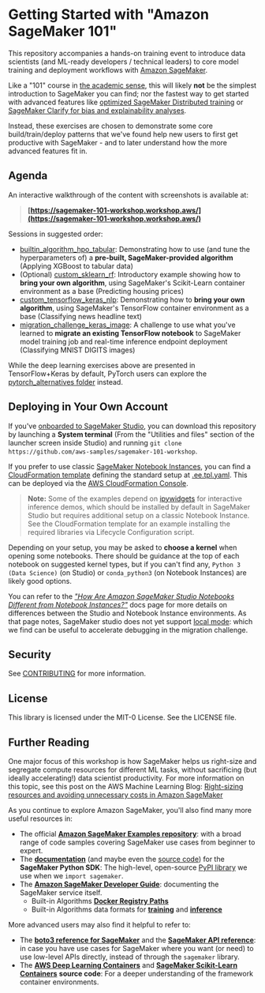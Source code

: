 # Getting Started with "Amazon SageMaker 101"

This repository accompanies a hands-on training event to introduce data scientists (and ML-ready developers / technical leaders) to core model training and deployment workflows with [Amazon SageMaker](https://aws.amazon.com/sagemaker/).

Like a "101" course in [the academic sense](https://en.wikipedia.org/wiki/101_(topic)), this will likely **not** be the simplest introduction to SageMaker you can find; nor the fastest way to get started with advanced features like [optimized SageMaker Distributed training](https://docs.aws.amazon.com/sagemaker/latest/dg/distributed-training.html) or [SageMaker Clarify for bias and explainability analyses](https://aws.amazon.com/sagemaker/clarify/).

Instead, these exercises are chosen to demonstrate some core build/train/deploy patterns that we've found help new users to first get productive with SageMaker - and to later understand how the more advanced features fit in.

## Agenda

An interactive walkthrough of the content with screenshots is available at:

> **[https://sagemaker-101-workshop.workshop.aws/](https://sagemaker-101-workshop.workshop.aws/)**

Sessions in suggested order:

* [builtin_algorithm_hpo_tabular](builtin_algorithm_hpo_tabular): Demonstrating how to use (and tune the hyperparameters of) a **pre-built, SageMaker-provided algorithm** (Applying XGBoost to tabular data)
* (Optional) [custom_sklearn_rf](custom_sklearn_rf): Introductory example showing how to **bring your own algorithm**, using SageMaker's Scikit-Learn container environment as a base (Predicting housing prices)
* [custom_tensorflow_keras_nlp](custom_tensorflow_keras_nlp): Demonstrating how to **bring your own algorithm**, using SageMaker's TensorFlow container environment as a base (Classifying news headline text)
* [migration_challenge_keras_image](migration_challenge_keras_image): A challenge to use what you've learned to **migrate an existing TensorFlow notebook** to SageMaker model training job and real-time inference endpoint deployment (Classifying MNIST DIGITS images)

While the deep learning exercises above are presented in TensorFlow+Keras by default, PyTorch users can explore the [pytorch_alternatives folder](pytorch_alternatives) instead.


## Deploying in Your Own Account

If you've [onboarded to SageMaker Studio](https://docs.aws.amazon.com/sagemaker/latest/dg/gs-studio-onboard.html), you can download this repository by launching a **System terminal** (From the "Utilities and files" section of the launcher screen inside Studio) and running `git clone https://github.com/aws-samples/sagemaker-101-workshop`.

If you prefer to use classic [SageMaker Notebook Instances](https://docs.aws.amazon.com/sagemaker/latest/dg/nbi.html), you can find a [CloudFormation template](https://aws.amazon.com/cloudformation/resources/templates/) defining the standard setup at [.ee.tpl.yaml](.ee.tpl.yaml). This can be deployed via the [AWS CloudFormation Console](https://console.aws.amazon.com/cloudformation/home).

> **Note:** Some of the examples depend on [ipywidgets](@jupyter-widgets/jupyterlab-manager) for interactive inference demos, which should be installed by default in SageMaker Studio but requires additional setup on a classic Notebook Instance. See the CloudFormation template for an example installing the required libraries via Lifecycle Configuration script.

Depending on your setup, you may be asked to **choose a kernel** when opening some notebooks. There should be guidance at the top of each notebook on suggested kernel types, but if you can't find any, `Python 3 (Data Science)` (on Studio) or `conda_python3` (on Notebook Instances) are likely good options.

You can refer to the [*"How Are Amazon SageMaker Studio Notebooks Different from Notebook Instances?"*](https://docs.aws.amazon.com/sagemaker/latest/dg/notebooks-comparison.html) docs page for more details on differences between the Studio and Notebook Instance environments. As that page notes, SageMaker studio does not yet support [local mode](https://aws.amazon.com/blogs/machine-learning/use-the-amazon-sagemaker-local-mode-to-train-on-your-notebook-instance/): which we find can be useful to accelerate debugging in the migration challenge.


## Security

See [CONTRIBUTING](CONTRIBUTING.md#security-issue-notifications) for more information.


## License

This library is licensed under the MIT-0 License. See the LICENSE file.


## Further Reading

One major focus of this workshop is how SageMaker helps us right-size and segregate compute resources for different ML tasks, without sacrificing (but ideally accelerating!) data scientist productivity. For more information on this topic, see this post on the AWS Machine Learning Blog: [Right-sizing resources and avoiding unnecessary costs in Amazon SageMaker](https://aws.amazon.com/blogs/machine-learning/right-sizing-resources-and-avoiding-unnecessary-costs-in-amazon-sagemaker/)

As you continue to explore Amazon SageMaker, you'll also find many more useful resources in:

- The official **[Amazon SageMaker Examples repository](https://github.com/aws/amazon-sagemaker-examples)**: with a broad range of code samples covering SageMaker use cases from beginner to expert.
- The **[documentation](https://sagemaker.readthedocs.io/en/stable/)** (and maybe even the [source code](https://github.com/aws/sagemaker-python-sdk)) for the **SageMaker Python SDK**: The high-level, open-source [PyPI library](https://pypi.org/project/sagemaker/) we use when we `import sagemaker`.
- The **[Amazon SageMaker Developer Guide](https://docs.aws.amazon.com/sagemaker/latest/dg/whatis.html)**: documenting the SageMaker service itself.
    - Built-in Algorithms **[Docker Registry Paths](https://docs.aws.amazon.com/sagemaker/latest/dg/sagemaker-algo-docker-registry-paths.html)**
    - Built-in Algorithms data formats for **[training](https://docs.aws.amazon.com/sagemaker/latest/dg/cdf-training.html)** and **[inference](https://docs.aws.amazon.com/sagemaker/latest/dg/cdf-inference.html)**

More advanced users may also find it helpful to refer to:

- The **[boto3 reference for SageMaker](https://boto3.amazonaws.com/v1/documentation/api/latest/reference/services/sagemaker.html)** and the **[SageMaker API reference](https://docs.aws.amazon.com/sagemaker/latest/APIReference/Welcome.html)**: in case you have use cases for SageMaker where you want (or need) to use low-level APIs directly, instead of through the `sagemaker` library.
- The **[AWS Deep Learning Containers](https://github.com/aws/deep-learning-containers)** and **[SageMaker Scikit-Learn Containers](https://github.com/aws/sagemaker-scikit-learn-container)** **source code**: For a deeper understanding of the framework container environments.
